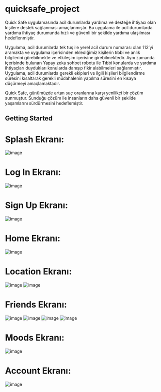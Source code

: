 # quicksafe_project

Quick Safe uygulamasında acil durumlarda yardıma ve desteğe ihtiyacı olan kişilere destek sağlanması amaçlanmıştır.
Bu uygulama ile acil durumlarda yardıma ihtiyaç durumunda hızlı ve güvenli bir şekilde yardıma ulaşılması hedeflenmiştir.

Uygulama, acil durumlarda tek tuş ile yerel acil durum numarası olan 112’yi aramakta ve uygulama içerisinden eklediğimiz kişilerin tıbbi ve anlık bilgilerini görebilmekte ve etkileşim içerisine girebilmektedir. Aynı zamanda içerisinde bulunan Yapay zeka sohbet robotu ile Tıbbi konularda ve yardıma ihtiyaçları duydukları konularda danışıp fikir alabilmeleri sağlanmıştır.
Uygulama, acil durumlarda gerekli ekipleri ve ilgili kişileri bilgilendirme süresini kısaltarak gerekli müdahalenin yapılma süresini en kısaya düşürmeyi amaçlamaktadır.

Quick Safe, günümüzde artan suç oranlarına karşı yenilikçi bir çözüm sunmuştur. 
Sunduğu çözüm ile insanların daha güvenli bir şekilde yaşamlarını sürdürmesini hedeflemiştir.

## Getting Started

# Splash Ekranı:
![image](https://github.com/DedeSitki/QuickSafe/assets/101066879/989c1c9c-d137-4c13-bdcf-e9b886711046)

# Log In Ekranı:
![image](https://github.com/DedeSitki/QuickSafe/assets/101066879/bc50c075-9e4f-43e5-9318-87e0ef41e259)

# Sign Up Ekranı:
![image](https://github.com/DedeSitki/QuickSafe/assets/101066879/515e7700-94ef-405d-88bc-b561f3d59a01)

# Home Ekranı:
![image](https://github.com/DedeSitki/QuickSafe/assets/101066879/e35744b5-07b0-4ace-8cb0-bfead754b327)

# Location Ekranı:
![image](https://github.com/DedeSitki/QuickSafe/assets/101066879/a268ae8d-fa75-4cb9-bf33-27221e94001b)
![image](https://github.com/DedeSitki/QuickSafe/assets/101066879/1329c5fd-77aa-4c2a-b285-416ac2f7a587)

# Friends Ekranı:
![image](https://github.com/DedeSitki/QuickSafe/assets/101066879/569af923-21bc-4434-a768-55958407fba2)
![image](https://github.com/DedeSitki/QuickSafe/assets/101066879/4bd11e3c-b032-4835-a816-208e5719f552)
![image](https://github.com/DedeSitki/QuickSafe/assets/101066879/e77728c7-3003-429b-887c-9c3b0c9090ac)
![image](https://github.com/DedeSitki/QuickSafe/assets/101066879/bed4b96f-eb9d-4d9b-8151-2817bb9bcd3a)

# Moods Ekranı:
![image](https://github.com/DedeSitki/QuickSafe/assets/101066879/76ef05f0-5250-4fc7-9928-318403627e1e)

# Account Ekranı:
![image](https://github.com/DedeSitki/QuickSafe/assets/101066879/a04ea731-28b5-4cbd-8453-c9bedb1cc37d)











